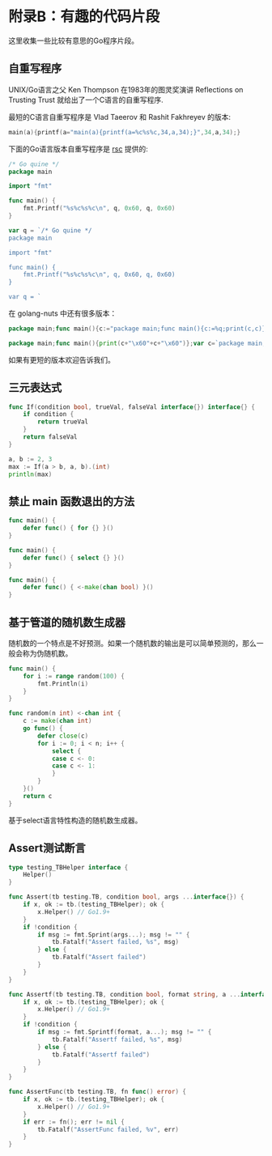 # 附录B：有趣的代码片段

这里收集一些比较有意思的Go程序片段。

## 自重写程序

UNIX/Go语言之父 Ken Thompson 在1983年的图灵奖演讲 Reflections on Trusting Trust 就给出了一个C语言的自重写程序.

最短的C语言自重写程序是 Vlad Taeerov 和 Rashit Fakhreyev 的版本:

```c
main(a){printf(a="main(a){printf(a=%c%s%c,34,a,34);}",34,a,34);}
```

下面的Go语言版本自重写程序是 [rsc](https://research.swtch.com/zip) 提供的:

```go
/* Go quine */
package main

import "fmt"

func main() {
	fmt.Printf("%s%c%s%c\n", q, 0x60, q, 0x60)
}

var q = `/* Go quine */
package main

import "fmt"

func main() {
	fmt.Printf("%s%c%s%c\n", q, 0x60, q, 0x60)
}

var q = `
```

在 golang-nuts 中还有很多版本：

```go
package main;func main(){c:="package main;func main(){c:=%q;print(c,c)}";print(c,c)}
```

```go
package main;func main(){print(c+"\x60"+c+"\x60")};var c=`package main;func main(){print(c+"\x60"+c+"\x60")};var c=`
```

如果有更短的版本欢迎告诉我们。

## 三元表达式

```go
func If(condition bool, trueVal, falseVal interface{}) interface{} {
	if condition {
		return trueVal
	}
	return falseVal
}

a, b := 2, 3
max := If(a > b, a, b).(int)
println(max)
```

## 禁止 main 函数退出的方法

```go
func main() {
	defer func() { for {} }()
}

func main() {
	defer func() { select {} }()
}

func main() {
	defer func() { <-make(chan bool) }()
}
```

## 基于管道的随机数生成器

随机数的一个特点是不好预测。如果一个随机数的输出是可以简单预测的，那么一般会称为伪随机数。

```go
func main() {
	for i := range random(100) {
		fmt.Println(i)
	}
}

func random(n int) <-chan int {
	c := make(chan int)
	go func() {
		defer close(c)
		for i := 0; i < n; i++ {
			select {
			case c <- 0:
			case c <- 1:
			}
		}
	}()
	return c
}
```

基于select语言特性构造的随机数生成器。

## Assert测试断言

```go
type testing_TBHelper interface {
	Helper()
}

func Assert(tb testing.TB, condition bool, args ...interface{}) {
	if x, ok := tb.(testing_TBHelper); ok {
		x.Helper() // Go1.9+
	}
	if !condition {
		if msg := fmt.Sprint(args...); msg != "" {
			tb.Fatalf("Assert failed, %s", msg)
		} else {
			tb.Fatalf("Assert failed")
		}
	}
}

func Assertf(tb testing.TB, condition bool, format string, a ...interface{}) {
	if x, ok := tb.(testing_TBHelper); ok {
		x.Helper() // Go1.9+
	}
	if !condition {
		if msg := fmt.Sprintf(format, a...); msg != "" {
			tb.Fatalf("Assertf failed, %s", msg)
		} else {
			tb.Fatalf("Assertf failed")
		}
	}
}

func AssertFunc(tb testing.TB, fn func() error) {
	if x, ok := tb.(testing_TBHelper); ok {
		x.Helper() // Go1.9+
	}
	if err := fn(); err != nil {
		tb.Fatalf("AssertFunc failed, %v", err)
	}
}
```
